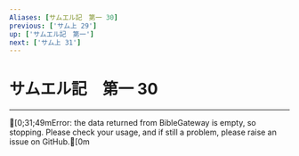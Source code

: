 ```yaml
---
Aliases: [サムエル記　第一 30]
previous: ['サム上 29']
up: ['サムエル記　第一']
next: ['サム上 31']
---
```

# サムエル記　第一 30

***
[0;31;49mError: the data returned from BibleGateway is empty, so stopping. Please check your usage, and if still a problem, please raise an issue on GitHub.[0m
